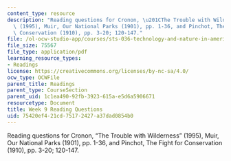 ```yaml
---
content_type: resource
description: "Reading questions for Cronon, \u201CThe Trouble with Wilderness\u201D\
  \ (1995), Muir, Our National Parks (1901), pp. 1-36, and Pinchot, The Fight for\
  \ Conservation (1910), pp. 3-20; 120-147."
file: /ol-ocw-studio-app/courses/sts-036-technology-and-nature-in-american-history-spring-2008/75420ef421cd75172427a37dad0854b0_quest9.pdf
file_size: 75567
file_type: application/pdf
learning_resource_types:
- Readings
license: https://creativecommons.org/licenses/by-nc-sa/4.0/
ocw_type: OCWFile
parent_title: Readings
parent_type: CourseSection
parent_uid: 1c1ea490-92fb-3923-615a-e5d6a5906671
resourcetype: Document
title: Week 9 Reading Questions
uid: 75420ef4-21cd-7517-2427-a37dad0854b0
---
```

Reading questions for Cronon, “The Trouble with Wilderness” (1995), Muir, Our National Parks (1901), pp. 1-36, and Pinchot, The Fight for Conservation (1910), pp. 3-20; 120-147.